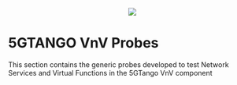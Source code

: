 <p align="center"><img src="https://github.com/sonata-nfv/tng-api-gtw/wiki/images/sonata-5gtango-logo-500px.png" /></p>

# 5GTANGO VnV Probes

This section contains the generic probes developed to test Network Services and Virtual Functions in the 5GTango VnV component